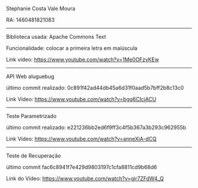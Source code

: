 Stephanie Costa Vale Moura

RA: 1460481821083

----------------------------------------------------------
Biblioteca usada: Apache Commons Text

Funcionalidade: colocar a primeira letra em maiúscula


Link vídeo: https://www.youtube.com/watch?v=1Me0OFzvKEw

----------------------------------------------------------

API Web aluguebug

último commit realizado: 0c891f42ad44db45a6d31f0aad5b7bff2b8c13c0

Link Vídeo: https://www.youtube.com/watch?v=bgq6CIciACU

----------------------------------------------------------
Teste Parametrizado

último commit realizado: e221236bb2ed6f9ff3c4f5b367a3b293c962955b

Link Vídeo: https://www.youtube.com/watch?v=anneXiA-dCQ

--------------------------------------------------------
Teste de Recuperação

último commit fac6c8941f7e429d9803197c1cfa8811cd9b68d6

Link do Vídeo: https://www.youtube.com/watch?v=gjr7ZFdW4_Q
